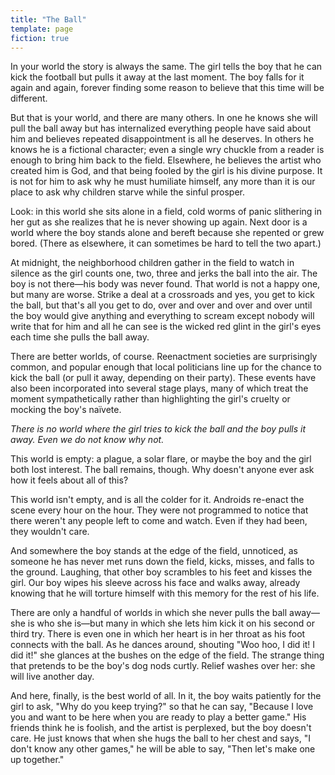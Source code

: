 ```yaml
---
title: "The Ball"
template: page
fiction: true
---
```


In your world the story is always the same.
The girl tells the boy that he can kick the football
but pulls it away at the last moment.
The boy falls for it again and again,
forever finding some reason to believe that this time will be different.

But that is your world, and there are many others.
In one he knows she will pull the ball away
but has internalized everything people have said about him
and believes repeated disappointment is all he deserves.
In others he knows he is a fictional character;
even a single wry chuckle from a reader is enough to bring him back to the field.
Elsewhere,
he believes the artist who created him is God,
and that being fooled by the girl is his divine purpose.
It is not for him to ask why he must humiliate himself,
any more than it is our place to ask why children starve while the sinful prosper.

Look: in this world she sits alone in a field,
cold worms of panic slithering in her gut as she realizes that he is never showing up again.
Next door is a world where the boy stands alone and bereft because she repented or grew bored.
(There as elsewhere,
it can sometimes be hard to tell the two apart.)

At midnight,
the neighborhood children gather in the field to watch in silence
as the girl counts one, two, three
and jerks the ball into the air.
The boy is not there—his body was never found.
That world is not a happy one,
but many are worse.
Strike a deal at a crossroads and yes,
you get to kick the ball,
but that's all you get to do,
over and over and over and over
until the boy would give anything and everything to scream
except nobody will write that for him
and all he can see is the wicked red glint in the girl's eyes
each time she pulls the ball away.

There are better worlds,
of course.
Reenactment societies are surprisingly common,
and popular enough that local politicians line up for the chance to kick the ball
(or pull it away, depending on their party).
These events have also been incorporated into several stage plays,
many of which treat the moment sympathetically
rather than highlighting the girl's cruelty or mocking the boy's naïvete.

*There is no world where the girl tries to kick the ball and the boy pulls it away.
Even we do not know why not.*

This world is empty: a plague,
a solar flare,
or maybe the boy and the girl both lost interest.
The ball remains,
though.
Why doesn't anyone ever ask how it feels about all of this?

This world isn't empty,
and is all the colder for it.
Androids re-enact the scene every hour on the hour.
They were not programmed to notice that there weren't any people left to come and watch.
Even if they had been,
they wouldn't care.

And somewhere the boy stands at the edge of the field,
unnoticed,
as someone he has never met runs down the field,
kicks,
misses,
and falls to the ground.
Laughing,
that other boy scrambles to his feet and kisses the girl.
Our boy wipes his sleeve across his face and walks away,
already knowing that he will torture himself with this memory for the rest of his life.

There are only a handful of worlds
in which she never pulls the ball away—she is who she is—but many in which
she lets him kick it on his second or third try.
There is even one in which her heart is in her throat as his foot connects with the ball.
As he dances around,
shouting "Woo hoo,
I did it! I did it!" she glances at the bushes on the edge of the field.
The strange thing that pretends to be the boy's dog nods curtly.
Relief washes over her: she will live another day.

And here,
finally,
is the best world of all.
In it,
the boy waits patiently for the girl to ask,
"Why do you keep trying?" so that he can say,
"Because I love you and want to be here when you are ready to play a better game."
His friends think he is foolish,
and the artist is perplexed,
but the boy doesn't care.
He just knows that when she hugs the ball to her chest and says,
"I don't know any other games," he will be able to say,
"Then let's make one up together."
